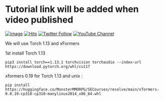 # Tutorial link will be added when video published

[![image](https://img.shields.io/discord/772774097734074388?label=Discord&logo=discord)](https://discord.com/servers/software-engineering-courses-secourses-772774097734074388) [![Hits](https://hits.seeyoufarm.com/api/count/incr/badge.svg?url=https%3A%2F%2Fgithub.com%2FFurkanGozukara%2FStable-Diffusion%2Fedit%2Fmain%2FTutorials%2FDeep-Voice-Clone-Tutorial-Tortoise-TTS.md%2Fedit%2Fmain%2FTutorials%2FDeep-Voice-Clone-Tutorial-Tortoise-TTS.md&count_bg=%2379C83D&title_bg=%239E0F0F&icon=apachespark.svg&icon_color=%23E7E7E7&title=views&edge_flat=false)](https://hits.seeyoufarm.com) [![Twitter Follow](https://img.shields.io/twitter/follow/GozukaraFurkan?label=Follow&style=social)](https://twitter.com/GozukaraFurkan) [![YouTube Channel](https://img.shields.io/badge/YouTube-Channel-red?style=for-the-badge&logo=youtube)](https://www.youtube.com/SECourses) 

We will use Torch 1.13 and xFormers 

1st install Torch 1.13 

```pip3 install torch==1.13.1 torchvision torchaudio --index-url https://download.pytorch.org/whl/cu117``` 

xformers 0.19 for Torch 1.13 and unix : 

```pip install https://huggingface.co/MonsterMMORPG/SECourses/resolve/main/xformers-0.0.19-cp310-cp310-manylinux2014_x86_64.whl``` 
